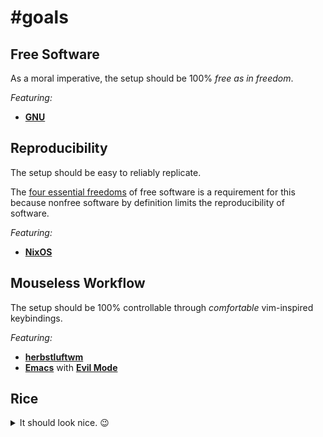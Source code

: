 <!-- vim: syntax=off
-->
# #goals

## Free Software

As a moral imperative, the setup should be 100% *free as in freedom*.

*Featuring:*

- **[GNU]**

[GNU]: https://www.gnu.org/gnu/gnu.en.html

## Reproducibility

The setup should be easy to reliably replicate.

The [four essential freedoms] of free software is a requirement for this
because nonfree software by definition limits the reproducibility of software.

[four essential freedoms]: https://www.gnu.org/philosophy/free-sw.en.html

*Featuring:*

- **[NixOS]**

[NixOS]: https://nixos.org

## Mouseless Workflow

The setup should be 100% controllable through *comfortable* vim-inspired
keybindings.

*Featuring:*

- **[herbstluftwm]**
- **[Emacs]** with **[Evil Mode]**

[herbstluftwm]: http://www.herbstluftwm.org
[Emacs]:        https://www.gnu.org/software/emacs
[Evil Mode]:    https://github.com/emacs-evil/evil

## Rice

<details>
  <summary>It should look nice. 😉</summary>

  TODO: Add screenshots here.
</details>
